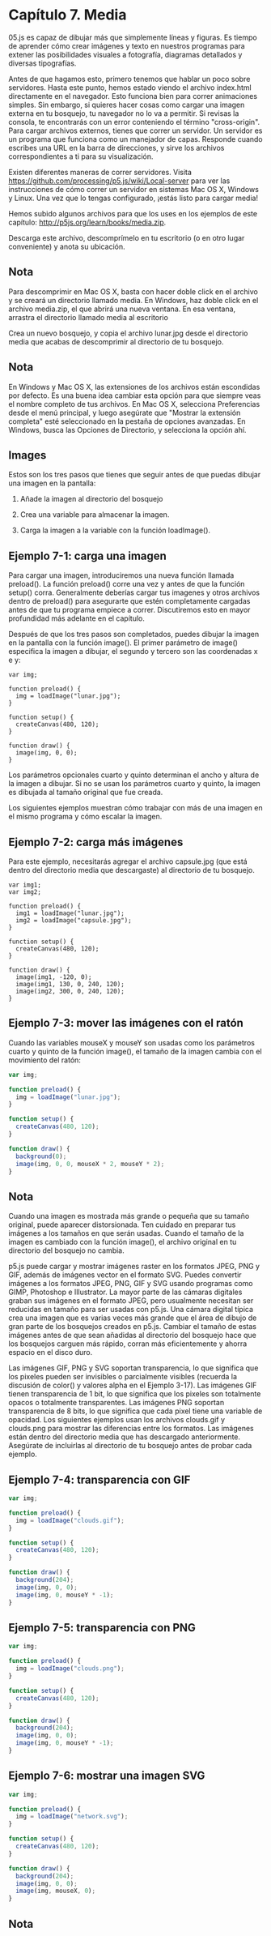 # Capítulo 7. Media

05.js es capaz de dibujar más que simplemente líneas y figuras. Es tiempo de aprender cómo crear imágenes y texto en nuestros programas para extener las posibilidades visuales a fotografía, diagramas detallados y diversas tipografías.

Antes de que hagamos esto, primero tenemos que hablar un poco sobre servidores. Hasta este punto, hemos estado viendo el archivo index.html directamente en el navegador. Esto funciona bien para correr animaciones simples. Sin embargo, si quieres hacer cosas como cargar una imagen externa en tu bosquejo, tu navegador no lo va a permitir. Si revisas la consola, te encontrarás con un error conteniendo el término "cross-origin". Para cargar archivos externos, tienes que correr un servidor. Un servidor es un programa que funciona como un manejador de capas. Responde cuando escribes una URL en la barra de direcciones, y sirve los archivos correspondientes a ti para su visualización.

Existen diferentes maneras de correr servidores. Visita https://github.com/processing/p5.js/wiki/Local-server para ver las instrucciones de cómo correr un servidor en sistemas Mac OS X, Windows y Linux. Una vez que lo tengas configurado, ¡estás listo para cargar media!

Hemos subido algunos archivos para que los uses en los ejemplos de este capítulo: http://p5js.org/learn/books/media.zip.

Descarga este archivo, descomprímelo en tu escritorio (o en otro lugar conveniente) y anota su ubicación.

## Nota

Para descomprimir en Mac OS X, basta con hacer doble click en el archivo y se creará un directorio llamado media. En Windows, haz doble click en el archivo media.zip, el que abrirá una nueva ventana. En esa ventana, arrastra el directorio llamado media al escritorio

Crea un nuevo bosquejo, y copia el archivo lunar.jpg desde el directorio media que acabas de descomprimir al directorio de tu bosquejo.

## Nota

En Windows y Mac OS X, las extensiones de los archivos están escondidas por defecto. Es una buena idea cambiar esta opción para que siempre veas el nombre completo de tus archivos. En Mac OS X, selecciona Preferencias desde el menú principal, y luego asegúrate que "Mostrar la extensión completa" esté seleccionado en la pestaña de opciones avanzadas. En Windows, busca las Opciones de Directorio, y selecciona la opción ahí.


## Images

Estos son los tres pasos que tienes que seguir antes de que puedas dibujar una imagen en la pantalla:

1. Añade la imagen al directorio del bosquejo

2. Crea una variable para almacenar la imagen.

3. Carga la imagen a la variable con la función loadImage().

## Ejemplo 7-1: carga una imagen

Para cargar una imagen, introduciremos una nueva función llamada preload(). La función preload() corre una vez y antes de que la función setup() corra. Generalmente deberías cargar tus imagenes y otros archivos dentro de preload() para asegurarte que estén completamente cargadas antes de que tu programa empiece a correr. Discutiremos esto en mayor profundidad más adelante en el capítulo.

Después de que los tres pasos son completados, puedes dibujar la imagen en la pantalla con la función image(). El primer parámetro de image() especifica la imagen a dibujar, el segundo y tercero son las coordenadas x e y:

```
var img;

function preload() {
  img = loadImage("lunar.jpg");
}

function setup() {
  createCanvas(480, 120);
}

function draw() {
  image(img, 0, 0);
}
```

Los parámetros opcionales cuarto y quinto determinan el ancho y altura de la imagen a dibujar. Si no se usan los parámetros cuarto y quinto, la imagen es dibujada al tamaño original que fue creada.

Los siguientes ejemplos muestran cómo trabajar con más de una imagen en el mismo programa y cómo escalar la imagen.

## Ejemplo 7-2: carga más imágenes

Para este ejemplo, necesitarás agregar el archivo capsule.jpg (que está dentro del directorio media que descargaste) al directorio de tu bosquejo.

```
var img1;
var img2;

function preload() {
  img1 = loadImage("lunar.jpg");
  img2 = loadImage("capsule.jpg");
}

function setup() {
  createCanvas(480, 120);
}

function draw() {
  image(img1, -120, 0);
  image(img1, 130, 0, 240, 120);
  image(img2, 300, 0, 240, 120);
}
```
## Ejemplo 7-3: mover las imágenes con el ratón

Cuando las variables mouseX y mouseY son usadas como los parámetros cuarto y quinto de la función image(), el tamaño de la imagen cambia con el movimiento del ratón:

```javascript
var img;

function preload() {
  img = loadImage("lunar.jpg");
}

function setup() {
  createCanvas(480, 120);
}

function draw() {
  background(0);
  image(img, 0, 0, mouseX * 2, mouseY * 2);
}
```

## Nota

Cuando una imagen es mostrada más grande o pequeña que su tamaño original, puede aparecer distorsionada. Ten cuidado en preparar tus imágenes a los tamaños en que serán usadas. Cuando el tamaño de la imagen es cambiado con la función image(), el archivo original en tu directorio del bosquejo no cambia.

p5.js puede cargar y mostrar imágenes raster en los formatos JPEG, PNG y GIF, además de imágenes vector en el formato SVG. Puedes convertir imágenes a los formatos JPEG, PNG, GIF y SVG usando programas como GIMP, Photoshop e Illustrator. La mayor parte de las cámaras digitales graban sus imágenes en el formato JPEG, pero usualmente necesitan ser reducidas en tamaño para ser usadas con p5.js. Una cámara digital típica crea una imagen que es varias veces más grande que el área de dibujo de gran parte de los bosquejos creados en p5.js. Cambiar el tamaño de estas imágenes antes de que sean añadidas al directorio del bosquejo hace que los bosquejos carguen más rápido, corran más eficientemente y ahorra espacio en el disco duro.

Las imágenes GIF, PNG y SVG soportan transparencia, lo que significa que los pixeles pueden ser invisibles o parcialmente visibles (recuerda la discusión de color() y valores alpha en el Ejemplo 3-17). Las imágenes GIF tienen transparencia de 1 bit, lo que significa que los pixeles son totalmente opacos o totalmente transparentes. Las imágenes PNG soportan transparencia de 8 bits, lo que significa que cada pixel tiene una variable de opacidad. Los siguientes ejemplos usan los archivos clouds.gif y clouds.png para mostrar las diferencias entre los formatos. Las imágenes están dentro del directorio media que has descargado anteriormente. Asegúrate de incluirlas al directorio de tu bosquejo antes de probar cada ejemplo.

## Ejemplo 7-4: transparencia con GIF

```javascript
var img;

function preload() {
  img = loadImage("clouds.gif");
}

function setup() {
  createCanvas(480, 120);
}

function draw() {
  background(204);
  image(img, 0, 0);
  image(img, 0, mouseY * -1);
}
```

## Ejemplo 7-5: transparencia con PNG

```javascript
var img;

function preload() {
  img = loadImage("clouds.png");
}

function setup() {
  createCanvas(480, 120);
}

function draw() {
  background(204);
  image(img, 0, 0);
  image(img, 0, mouseY * -1);
}
```

## Ejemplo 7-6: mostrar una imagen SVG

```javascript
var img;

function preload() {
  img = loadImage("network.svg");
}

function setup() {
  createCanvas(480, 120);
}

function draw() {
  background(204);
  image(img, 0, 0);
  image(img, mouseX, 0);
}
```
## Nota
